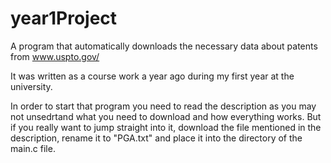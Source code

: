 # year1Project
A program that automatically downloads the necessary data about patents from www.uspto.gov/

It was written as a course work a year ago during my first year at the university.  


In order to start that program you need to read the description as you may not unsedrtand what you need to download and how everything works. 
But if you really want to jump straight into it, download the file mentioned in the description, rename it to "PGA.txt" and place it into the directory of the main.c file.
